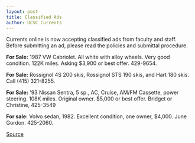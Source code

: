 ```yaml
---
layout: post
title: Classified Ads
author: UCSC Currents
---
```


Currents online is now accepting classified ads from faculty and staff. Before submitting an ad, please read the policies and submittal procedure.

**For Sale:** 1987 VW Cabriolet. All white with alloy wheels. Very good condition. 122K miles. Asking $3,900 or best offer. 429-9654.

**For Sale:** Rossignol 4S 200 skis, Rossignol STS 190 skis, and Hart 180 skis. Call (415) 321-8255.

**For Sale:** '93 Nissan Sentra, 5 sp., AC, Cruise, AM/FM Cassette, power steering. 108K miles. Original owner. $5,000 or best offer. Bridget or Christine, 425-3549

**For sale:** Volvo sedan, 1982. Excellent condition, one owner, $4,000. June Gordon. 425-2060.

[Source](http://www1.ucsc.edu/oncampus/currents/97-12-08/classifieds.htm "Permalink to Classified Ads: 12-08-97")
